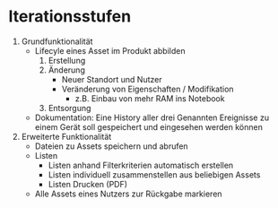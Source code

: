 Iterationsstufen
================

1. Grundfunktionalität
	- Lifecyle eines Asset im Produkt abbilden
		1. Erstellung
		2. Änderung
			- Neuer Standort und Nutzer
			- Veränderung von Eigenschaften / Modifikation
				- z.B. Einbau von mehr RAM ins Notebook
		3. Entsorgung
	- Dokumentation: Eine History aller drei Genannten Ereignisse zu einem Gerät soll gespeichert und eingesehen werden können
2. Erweiterte Funktionalität
	- Dateien zu Assets speichern und abrufen
	- Listen
		- Listen anhand Filterkriterien automatisch erstellen
		- Listen individuell zusammenstellen aus beliebigen Assets
		- Listen Drucken (PDF)
	- Alle Assets eines Nutzers zur Rückgabe markieren